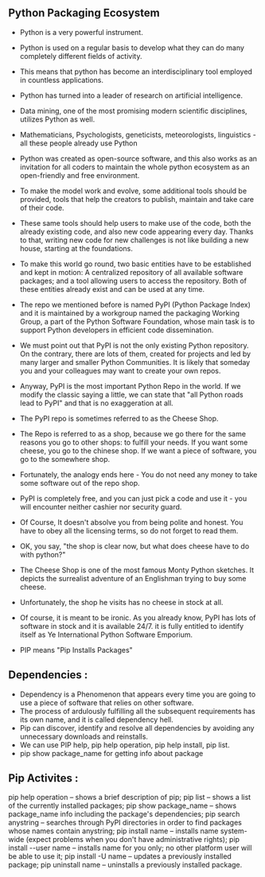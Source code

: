 ## Python Packaging Ecosystem
- Python is a very powerful instrument.
- Python is used on a regular basis to develop what they can do many completely different fields of activity.
- This means that python has become an interdisciplinary tool employed in countless applications.
- Python has turned into a leader of research on artificial intelligence.
- Data mining, one of the most promising modern scientific disciplines, utilizes Python as well. 
- Mathematicians, Psychologists, geneticists, meteorologists, linguistics - all these people already use Python
- Python was created as open-source software, and this also works as an invitation for all coders to maintain the whole python ecosystem as an open-friendly and free environment.
- To make the model work and evolve, some additional tools should be provided, tools that help the creators to publish, maintain and take care of their code.
- These same tools should help users to make use of the code, both the already existing code, and also new code appearing every day. Thanks to that, writing new code for new challenges is not like building a new house, starting at the foundations.
- To make this world go round, two basic entities have to be established and kept in motion: A centralized repository of all available software packages; and a tool allowing users to access the repository. Both of these entities already exist and can be used at any time.
- The repo we mentioned before is named PyPI (Python Package Index) and it is maintained by a workgroup named the packaging Working Group, a part of the Python Software Foundation, whose main task is to support Python developers in efficient code dissemination.
- We must point out that PyPI is not the only existing Python repository. On the contrary, there are lots of them, created for projects and led by many larger and smaller Python Communities. It is likely that someday you and your colleagues may want to create your own repos.
- Anyway, PyPI is the most important Python Repo in the world. If we modify the classic saying a little, we can state that "all Python roads lead to PyPI" and that is no exaggeration at all.

- The PyPI repo is sometimes referred to as the Cheese Shop.
- The Repo is referred to as a shop, because we go there for the same reasons you go to other shops: to fulfill your needs. If you want some cheese, you go to the chinese shop. If we want a piece of software, you go to the somewhere shop. 
- Fortunately, the analogy ends here - You do not need any money to take some software out of the repo shop.
- PyPI is completely free, and you can just pick a code and use it - you will encounter neither cashier nor security guard.
- Of Course, It doesn't absolve you from being polite and honest. You have to obey all the licensing terms, so do not forget to read them.
- OK, you say, "the shop is clear now, but what does cheese have to do with python?"
- The Cheese Shop is one of the most famous Monty Python sketches. It depicts the surrealist adventure of an Englishman trying to buy some cheese.
- Unfortunately, the shop he visits has no cheese in stock at all.
- Of course, it is meant to be ironic. As you already know, PyPI has lots of software in stock and it is available 24/7. it is fully entitled to identify itself as Ye International Python Software Emporium.
- PIP means "Pip Installs Packages"

## Dependencies :
- Dependency is a Phenomenon that appears every time you are going to use a piece of software that relies on other software.
- The process of ardulously fulfilling all the subsequent requirements has its own name, and it is called dependency hell.
- Pip can discover, identify and resolve all dependencies by avoiding any unnecessary downloads and reinstalls.
- We can use PIP help, pip help operation, pip help install, pip list.
- pip show package_name for getting info about package

## Pip Activites :
pip help operation – shows a brief description of pip;
pip list – shows a list of the currently installed packages;
pip show package_name – shows package_name info including the package's dependencies;
pip search anystring – searches through PyPI directories in order to find packages whose names contain anystring;
pip install name – installs name system-wide (expect problems when you don't have administrative rights);
pip install --user name – installs name for you only; no other platform user will be able to use it;
pip install -U name – updates a previously installed package;
pip uninstall name – uninstalls a previously installed package.